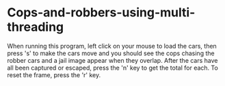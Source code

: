 # Cops-and-robbers-using-multi-threading
 
When running this program, left click on your mouse to load the cars, then press 's' to make the cars move and you should see the cops chasing the robber cars
and a jail image appear when they overlap. After the cars have all been captured or escaped, press the 'n' key to get the total for each.
To reset the frame, press the 'r' key. 
